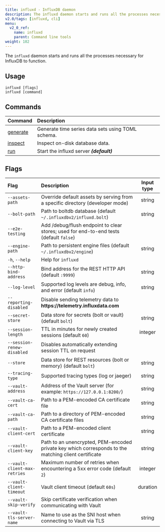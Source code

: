 ```yaml
---
title: influxd - InfluxDB daemon
description: The influxd daemon starts and runs all the processes necessary for InfluxDB to function.
v2.0/tags: [influxd, cli]
menu:
  v2_0_ref:
    name: influxd
    parent: Command line tools
weight: 102
---
```


The `influxd` daemon starts and runs all the processes necessary for InfluxDB to function.

## Usage

```
influxd [flags]
influxd [command]
```

## Commands

| Command                                          | Description                                       |
|:-------                                          |:-----------                                       |
| [generate](/v2.0/reference/cli/influxd/generate) | Generate time series data sets using TOML schema. |
| [inspect](/v2.0/reference/cli/influxd/inspect)   | Inspect on-disk database data.                    |
| [run](/v2.0/reference/cli/influxd/run)           | Start the influxd server _**(default)**_          |

## Flags

| Flag                         | Description                                                                                           | Input type |
| :---------------------       | :---------------------------------------------------------------------------------------------------- | :--------: |
| `--assets-path`              | Override default assets by serving from a specific directory (developer mode)                         | string     |
| `--bolt-path`                | Path to boltdb database (default `~/.influxdbv2/influxd.bolt`)                                        | string     |
| `--e2e-testing`              | Add /debug/flush endpoint to clear stores; used for end-to-end tests (default `false`)                |            |
| `--engine-path`              | Path to persistent engine files (default `~/.influxdbv2/engine`)                                      | string     |
| `-h`, `--help`               | Help for `influxd`                                                                                    |            |
| `--http-bind-address`        | Bind address for the REST HTTP API (default `:9999`)                                                  | string     |
| `--log-level`                | Supported log levels are debug, info, and error (default `info`)                                      | string     |
| `--reporting-disabled`       | Disable sending telemetry data to **https:<nolink>//telemetry.influxdata.com**                        |            |
| `--secret-store`             | Data store for secrets (bolt or vault) (default `bolt`)                                               | string     |
| `--session-length`           | TTL in minutes for newly created sessions (default `60`)                                              | integer    |
| `--session-renew-disabled`   | Disables automatically extending session TTL on request                                               |            |
| `--store`                    | Data store for REST resources (bolt or memory) (default `bolt`)                                       | string     |
| `--tracing-type`             | Supported tracing types (log or jaeger)                                                               | string     |
| `--vault-address`            | Address of the Vault server (for example: `https://127.0.0.1:8200/`)                                  | string     |
| `--vault-ca-cert`            | Path to a PEM-encoded CA certificate file                                                             | string     |
| `--vault-ca-path`            | Path to a directory of PEM-encoded CA certificate files                                               | string     |
| `--vault-client-cert`        | Path to a PEM-encoded client certificate                                                              | string     |
| `--vault-client-key`         | Path to an unencrypted, PEM-encoded private key which corresponds to the matching client certificate  | string     |
| `--vault-client-max-retries` | Maximum number of retries when encountering a 5xx error code (default `2`)                            | integer    |
| `--vault-client-timeout`     | Vault client timeout (default `60s`)                                                                  | duration   |
| `--vault-skip-verify`        | Skip certificate verification when communicating with Vault                                           |            |
| `--vault-tls-server-name`    | Name to use as the SNI host when connecting to Vault via TLS                                          | string     |
